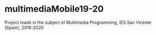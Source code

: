 # multimediaMobile19-20
Project made in the subject of Multimedia Programming, IES San Vicente (Spain), 2019-2020
